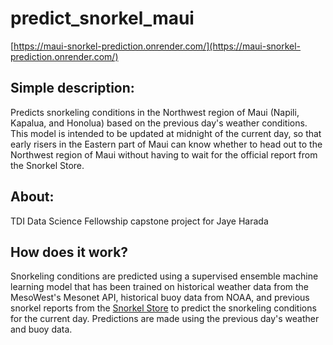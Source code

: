 # predict_snorkel_maui
[https://maui-snorkel-prediction.onrender.com/](https://maui-snorkel-prediction.onrender.com/)

## Simple description:
Predicts snorkeling conditions in the Northwest region of Maui (Napili, Kapalua, and Honolua) based on the previous day's weather conditions. This model is intended to be updated at midnight of the current day, so that early risers in the Eastern part of Maui can know whether to head out to the Northwest region of Maui without having to wait for the official report from the Snorkel Store.

## About:
TDI Data Science Fellowship capstone project for Jaye Harada
 
## How does it work?
Snorkeling conditions are predicted using a supervised ensemble machine learning model that has been trained on historical weather data from the MesoWest's Mesonet API, historical buoy data from NOAA, and previous snorkel reports from the [Snorkel Store](https://thesnorkelstore.com/maui-snorkeling-conditions-reports/) to predict the snorkeling conditions for the current day. Predictions are made using the previous day's weather and buoy data. 
